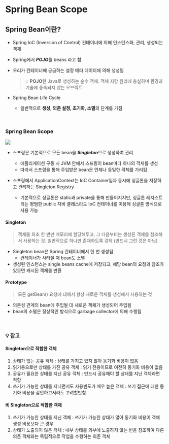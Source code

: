 # Spring Bean Scope

## Spring Bean이란?

- Spring IoC (Inversion of Control) 컨테이너에 의해 인스턴스화, 관리, 생성되는 객체

- Spring에서 ***POJO***를 beans 라고 함

- 우리가 컨테이너에 공급하는 설정 메타 데이터에 의해 생성됨

  > 💡 **POJO**란 Java로 생성하는 순수 객체. 객체 지향 원리에 충실하며 환경과 기술에 종속되지 않는 오브젝트
  
- Spring Bean Life Cycle
  - 일반적으로 **생성, 의존 설정, 초기화, 소멸**의 단계를 가짐

<br>

### Spring Bean Scope

<img src="https://github.com/Fun-Fun-Study/CS-Study/assets/73164347/da8644ff-65f2-4436-9c2a-29450828a410">
  
<br>

- 스프링은 기본적으로 모든 bean을 ***Singleton***으로 생성하여 관리
  - 애플리케이션 구동 시 JVM 안에서 스프링이 bean마다 하나의 객체를 생성
  - 따라서 스프링을 통해 주입받은 bean은 언제나 동일한 객체를 가리킴

- 스프링에서 ApplicationContext는 IoC Container임과 동시에 싱글톤을 저장하고 관리하는 Singleton Registry
  - 기본적으로 싱글톤은 static과 private을 통해 만들어지지만, 싱글톤 레지스트리는 평범한 public 자바 클래스라도 IoC 컨테이너를 이용해 싱글톤 방식으로 사용 가능

#### Singleton
  > 객체를 최초 한 번만 메모리에 할당해두고, 그 다음부터는 생성된 객체를 참조해서 사용하는 것. 일반적으로 하나만 존재하도록 강제 (반드시 그런 것은 아님)
  - Singleton bean은 Spring 컨테이너에서 한 번 생성됨
    - 컨테이너가 사라질 때 bean도 소멸
  - 생성된 인스턴스는 single beans cache에 저장되고, 해당 bean의 요청과 참조가 있으면 캐시된 객체를 반환

#### Prototype
  > 모든 getBean() 요청에 대해서 항상 새로운 객체를 생성해서 사용하는 것
  - 의존성 관계의 bean에 주입될 대 새로운 객체가 생성되어 주입됨
  - bean의 소멸은 정상적인 방식으로 garbage collector에 의해 수행됨

<br>

### 💡 참고

#### Singleton으로 적합한 객체

1. 상태가 없는 공유 객체 : 상태를 가지고 있지 않아 동기화 비용이 없음
2. 읽기용으로만 상태를 가진 공유 객체 : 읽기 전용이므로 여전히 동기화 비용이 없음
3. 공유가 필요한 상태를 지닌 공유 객체 : 반드시 공유해야 할 상태를 지닌 객체라면 적합
4. 쓰기가 가능한 상태를 지니면서도 사용빈도가 매우 높은 객체 : 쓰기 접근에 대한 동기화 비용을 감안하고서라도 고려할만함

#### 비 Singleton으로 적합한 객체
1. 쓰기가 가능한 상태를 지닌 객체 : 쓰기가 가능한 상태가 많아 동기화 비용이 객체 생성 비용보다 큰 경우
2. 상태가 노출되지 않은 객체 : 내부 상태를 외부에 노출하지 않는 빈을 참조하여 다른 의존 객체와는 독립적으로 작업을 수행하는 의존 객체